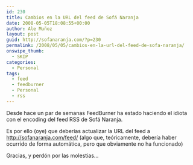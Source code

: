 ```yaml
---
id: 230
title: Cambios en la URL del feed de Sofá Naranja
date: 2008-05-05T18:08:55+00:00
author: Ale Muñoz
layout: post
guid: http://sofanaranja.com/?p=230
permalink: /2008/05/05/cambios-en-la-url-del-feed-de-sofa-naranja/
onswipe_thumb:
  - SKIP
categories:
  - Personal
tags:
  - feed
  - feedburner
  - Personal
  - rss
---
```

Desde hace un par de semanas FeedBurner ha estado haciendo el idiota con el encoding del feed RSS de Sofá Naranja.

Es por ello (oye) que deberías actualizar la URL del feed a http://sofanaranja.com/feed/ (algo que, teóricamente, debería haber ocurrido de forma automática, pero que obviamente no ha funcionado)

Gracias, y perdón por las molestias...